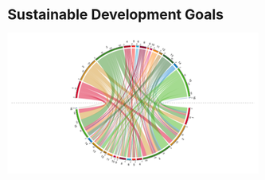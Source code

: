 
# Sustainable Development Goals

![chord](https://github.com/vincentmanz/chord_graph_SDGs/blob/master/chord_v1.png?raw=true)
